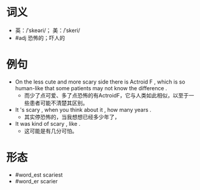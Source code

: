 # 词义
- 英：/ˈskeəri/； 美：/ˈskeri/
- #adj 恐怖的；吓人的
# 例句
- On the less cute and more scary side there is Actroid F , which is so human-like that some patients may not know the difference .
	- 而少了点可爱、多了点恐怖的有ActroidF，它与人类如此相似，以至于一些患者可能不清楚其区别。
- It 's scary , when you think about it , how many years .
	- 其实停恐怖的，当我想想已经多少年了，
- It was kind of scary , like .
	- 这可能是有几分可怕。
# 形态
- #word_est scariest
- #word_er scarier
